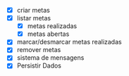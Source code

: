 - [x] criar metas
- [x] listar metas
    - [x] metas realizadas
    - [x] metas abertas
- [x] marcar/desmarcar metas realizadas
- [x] remover metas
- [x] sistema de mensagens
- [x] Persistir Dados 